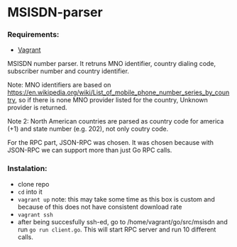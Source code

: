 # MSISDN-parser

### Requirements: 
- [Vagrant](https://www.vagrantup.com/)


MSISDN number parser. It retruns MNO identifier, country dialing code, subscriber number and country identifier.

Note:
MNO identifiers are based on https://en.wikipedia.org/wiki/List_of_mobile_phone_number_series_by_country, so if there is none MNO provider listed for the country, Unknown provider is returned. 

Note 2:
North American countries are parsed as country code for america (+1) and state number (e.g. 202), not only coutry code.

For the RPC part, JSON-RPC was chosen. It was chosen because with JSON-RPC we can support more than just Go RPC calls. 

### Instalation:
- clone repo
- ```cd``` into it
- ```vagrant up``` note: this may take some time as this box is custom and because of this does not have consistent download rate
- ```vagrant ssh``` 
- after being succesfully ssh-ed, go to /home/vagrant/go/src/msisdn and run ```go run client.go```. This will start RPC server and run 10 different calls.
